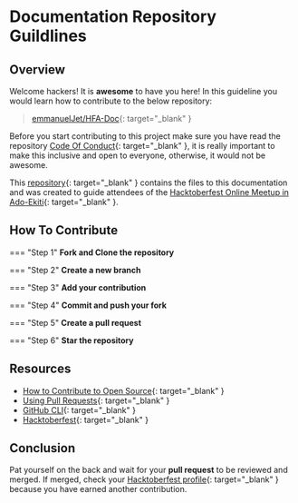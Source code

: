 # Documentation Repository Guildlines
## Overview
Welcome hackers! It is **awesome** to have you here! In this guideline you would learn how to contribute to the below repository:

> [emmanuelJet/HFA-Doc](https://github.com/emmanuelJet/HFA-Doc){: target="_blank" }

Before you start contributing to this project make sure you have read the repository [Code Of Conduct](https://github.com/emmanuelJet/HFA-Doc/blob/master/CODE_OF_CONDUCT.md){: target="_blank" }, it is really important to make this inclusive and open to everyone, otherwise, it would not be awesome.

This [repository](https://github.com/emmanuelJet/HFA-Doc){: target="_blank" } contains the files to this documentation and was created to guide attendees of the [Hacktoberfest Online Meetup in Ado-Ekiti](https://organize.mlh.io/participants/events/4592-hacktoberfest-online-meetup-in-ado-ekiti-dsc-eksu-aekiti){: target="_blank" }.

## How To Contribute

=== "Step 1"
    **Fork and Clone the repository**

=== "Step 2"
    **Create a new branch**

=== "Step 3"
    **Add your contribution**

=== "Step 4"
    **Commit and push your fork**

=== "Step 5"
    **Create a pull request**

=== "Step 6"
    **Star the repository**

## Resources

- [How to Contribute to Open Source](https://opensource.guide/how-to-contribute/){: target="_blank" }
- [Using Pull Requests](https://help.github.com/articles/about-pull-requests/){: target="_blank" }
- [GitHub CLI](https://cli.github.com/){: target="_blank" }
- [Hacktoberfest](https://hacktoberfest.digitalocean.com/details){: target="_blank" }

## Conclusion
Pat yourself on the back and wait for your **pull request** to be reviewed and merged. If merged, check your [Hacktoberfest profile](https://hacktoberfest.digitalocean.com/profile){: target="_blank" } because you have earned another contribution.